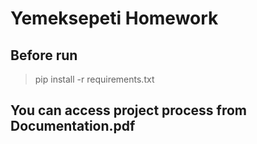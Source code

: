 # Yemeksepeti Homework

## Before run 
> pip install -r requirements.txt

## You can access project process from Documentation.pdf
